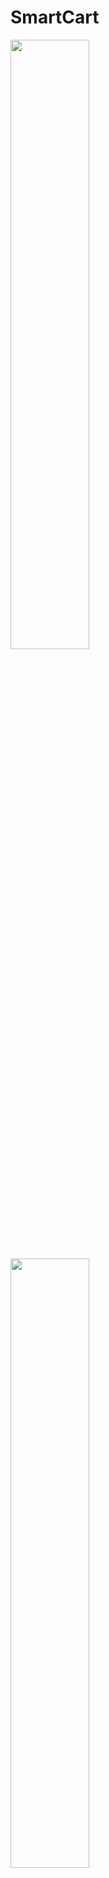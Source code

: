 # SmartCart
 
<img src ="https://user-images.githubusercontent.com/65766383/94706799-9de8b100-037d-11eb-804f-2c34f140453b.png" height="50%"></img>
<img src ="https://user-images.githubusercontent.com/65766383/94706809-a2ad6500-037d-11eb-9fbc-1d49b5e63728.png" height="50%"></img>
<img src ="https://user-images.githubusercontent.com/65766383/94706818-a50fbf00-037d-11eb-8750-47ef92a78303.png" height="50%"></img>
<br>
<img src ="https://user-images.githubusercontent.com/65766383/94706829-a7721900-037d-11eb-82fb-7184eff88469.png" height="50%"></img>
<img src ="https://user-images.githubusercontent.com/65766383/94706832-a93bdc80-037d-11eb-96ca-2d78d3bff357.png" height="50%"></img>
<img src ="https://user-images.githubusercontent.com/65766383/94706847-accf6380-037d-11eb-94a7-bcc5ea6045f5.png" height="50%"></img>
<img src ="https://user-images.githubusercontent.com/65766383/94707818-d8068280-037e-11eb-83e7-8decf6e8928e.png"  height="50%" ></img>
